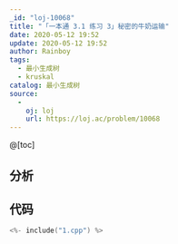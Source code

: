 ```yaml
---
_id: "loj-10068"
title: "「一本通 3.1 练习 3」秘密的牛奶运输"
date: 2020-05-12 19:52
update: 2020-05-12 19:52
author: Rainboy
tags:
  - 最小生成树
  - kruskal
catalog: 最小生成树
source: 
  - 
    oj: loj
    url: https://loj.ac/problem/10068
---
```



@[toc]
## 分析



## 代码

```c
<%- include("1.cpp") %>
```
